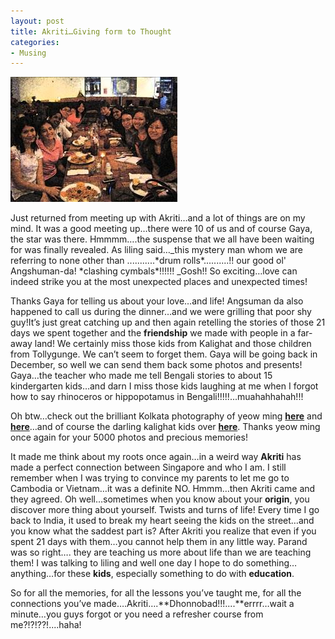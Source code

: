 ```yaml
---
layout: post
title: Akriti…Giving form to Thought
categories:
- Musing
---
```



![](/img/akriti_1.jpg)

Just returned from meeting up with Akriti…and a lot of things are on my mind. It was a good meeting up…there were 10 of us and of course Gaya, the star was there. Hmmmm….the suspense that we all have been waiting for was finally revealed. As liling said…_this mystery man whom we are referring to none other than ...........\*drum rolls\*..........!! our good ol' Angshuman-da! \*clashing cymbals\*!!!!!! _Gosh!! So exciting…love can indeed strike you at the most unexpected places and unexpected times!

Thanks Gaya for telling us about your love…and life! Angsuman da also happened to call us during the dinner…and we were grilling that poor shy guy!It’s just great catching up and then again retelling the stories of those 21 days we spent together and the **friendship** we made with people in a far-away land! We certainly miss those kids from Kalighat and those children from Tollygunge. We can’t seem to forget them. Gaya will be going back in December, so well we can send them back some photos and presents! Gaya…the teacher who made me tell Bengali stories to about 15 kindergarten kids…and darn I miss those kids laughing at me when I forgot how to say rhinoceros or hippopotamus in Bengali!!!!!...muahahhahah!!!

Oh btw…check out the brilliant Kolkata photography of yeow ming [**here**](http://blessedi.multiply.com/photos/album/9) and [**here**](http://blessedi.multiply.com/photos/album/3)…and of course the darling kalighat kids over [**here**](http://blessedi.multiply.com/photos/album/37). Thanks yeow ming once again for your 5000 photos and precious memories!

It made me think about my roots once again…in a weird way **Akriti** has made a perfect connection between Singapore and who I am. I still remember when I was trying to convince my parents to let me go to Cambodia or Vietnam…it was a definite NO. Hmmm…then Akriti came and they agreed. Oh well…sometimes when you know about your **origin**, you discover more thing about yourself. Twists and turns of life! Every time I go back to India, it used to break my heart seeing the kids on the street…and you know what the saddest part is? After Akriti you realize that even if you spent 21 days with them…you cannot help them in any little way. Parand was so right…. they are teaching us more about life than we are teaching them! I was talking to liling and well one day I hope to do something…anything…for these **kids**, especially something to do with **education**.

So for all the memories, for all the lessons you’ve taught me, for all the connections you’ve made….Akriti….**Dhonnobad!!!....**errrr…wait a minute…you guys forgot or you need a refresher course from me?!?!??!....haha!
